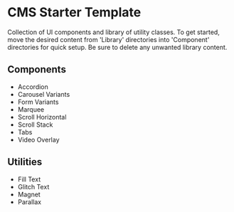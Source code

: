 # CMS Starter Template

Collection of UI components and library of utility classes. To get started, move the desired content from 'Library' directories into 'Component' directories for quick setup. Be sure to delete any unwanted library content.

## Components

- Accordion
- Carousel Variants
- Form Variants
- Marquee
- Scroll Horizontal
- Scroll Stack
- Tabs
- Video Overlay

## Utilities

- Fill Text
- Glitch Text
- Magnet
- Parallax
